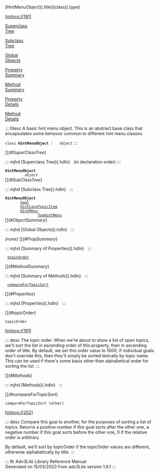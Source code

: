 [HintMenuObject]{.title}[class]{.type}

[hintsys.t](../file/hintsys.t.html)\[[181](../source/hintsys.t.html#181)\]

[Superclass\
Tree](#_SuperClassTree_)

[Subclass\
Tree](#_SubClassTree_)

[Global\
Objects](#_ObjectSummary_)

[Property\
Summary](#_PropSummary_)

[Method\
Summary](#_MethodSummary_)

[Property\
Details](#_Properties_)

[Method\
Details](#_Methods_)

::: fdesc
A basic hint menu object. This is an abstract base class that
encapsulates some behavior common to different hint menu classes.

`class `**`HintMenuObject`**` :   object`
:::

[]{#_SuperClassTree_}

::: mjhd
[Superclass Tree]{.hdln}   (in declaration order)
:::

**`HintMenuObject`**\
`         object`\
[]{#_SubClassTree_}

::: mjhd
[Subclass Tree]{.hdln}  
:::

**`HintMenuObject`**\
`         `[`Goal`](../object/Goal.html)\
`         `[`HintLongTopicItem`](../object/HintLongTopicItem.html)\
`         `[`HintMenu`](../object/HintMenu.html)\
`                 `[`TopHintMenu`](../object/TopHintMenu.html)\
[]{#_ObjectSummary_}

::: mjhd
[Global Objects]{.hdln}  
:::

*(none)* []{#_PropSummary_}

::: mjhd
[Summary of Properties]{.hdln}  
:::

` `[`topicOrder`](#topicOrder)`  `

[]{#_MethodSummary_}

::: mjhd
[Summary of Methods]{.hdln}  
:::

` `[`compareForTopicSort`](#compareForTopicSort)`  `

[]{#_Properties_}

::: mjhd
[Properties]{.hdln}  
:::

[]{#topicOrder}

`topicOrder`

[hintsys.t](../file/hintsys.t.html)\[[191](../source/hintsys.t.html#191)\]

::: desc
The topic order. When we\'re about to show a list of open topics, we\'ll
sort the list in ascending order of this property, then in ascending
order of title. By default, we set this order value to 1000; if
individual goals don\'t override this, then they\'ll simply be sorted
lexically by topic name. This can be used if there\'s some basis other
than alphabetical order for sorting the list.
:::

[]{#_Methods_}

::: mjhd
[Methods]{.hdln}  
:::

[]{#compareForTopicSort}

`compareForTopicSort (other)`

[hintsys.t](../file/hintsys.t.html)\[[202](../source/hintsys.t.html#202)\]

::: desc
Compare this goal to another, for the purposes of sorting a list of
topics. Returns a positive number if this goal sorts after the other
one, a negative number if this goal sorts before the other one, 0 if the
relative order is arbitrary.

By default, we\'ll sort by topicOrder if the topicOrder values are
different, otherwise alphabetically by title.
:::

::: ftr
Adv3Lite Library Reference Manual\
Generated on 15/03/2023 from adv3Lite version 1.6.1
:::
